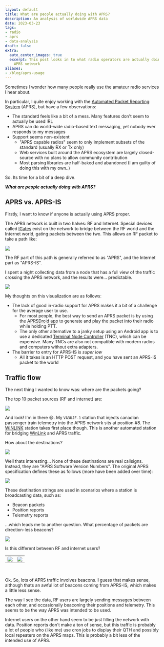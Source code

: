 ```yaml
---
layout: default
title: What are people actually doing with APRS?
description: An analysis of worldwide APRS data
date: 2023-03-23
tags:
- radio
- aprs
- data-analysis
draft: false
extra:
  auto_center_images: true
  excerpt: This post looks in to what radio operators are actually doing with the
    APRS network
aliases:
- /blog/aprs-usage
---
```


Sometimes I wonder how many people really use the amateur radio services I hear about.

In particular, I quite enjoy working with the [Automated Packet Reporting System](https://en.wikipedia.org/wiki/Automatic_Packet_Reporting_System) (APRS), but have a few observations:

- The standard feels like a bit of a mess. Many features don't seem to actually be used IRL
- APRS can do world-wide radio-based text messaging, yet nobody ever responds to my messages
- Support seems non-existent
  - "APRS capable radios" seem to only implement subsets of the standard (usually RX or Tx only)
  - Web services built around the APRS ecosystem are largely closed-source with no plans to allow community contribution
  - Most parsing libraries are half-baked and abandoned (I am guilty of doing this with my own..)

So. Its time for a bit of a deep dive.

***What are people actually doing with APRS?***

## APRS vs. APRS-IS

Firstly, I want to know if anyone is actually using APRS proper. 

The APRS network is built in two halves: RF and Internet. Special devices called [IGates](http://www.aprs-is.net/IGating.aspx) exist on the network to bridge between the RF world and the Internet world, gating packets between the two. This allows an RF packet to take a path like:

![](/images/posts/aprs-usage/igate_graphic.svg)

The RF part of this path is generally referred to as "APRS", and the Internet part as "APRS-IS".

I spent a night collecting data from a node that has a full view of the traffic crossing the APRS network, and the results were... predictable.

![](/images/posts/aprs-usage/internet_vs_rf.png)

My thoughts on this visualization are as follows:

- The lack of good in-radio support for APRS makes it a bit of a challenge for the average user to use.
  - For most people, the best way to send an APRS packet is by using the [APRSDroid app](https://aprsdroid.org/) to generate and play the packet into their radio while holding PTT.
  - The only other alternative to a janky setup using an Android app is to use a dedicated [Terminal Node Controller](https://en.wikipedia.org/wiki/Terminal_node_controller) (TNC), which can be expensive. Many TNCs are also not compatible with modern radios and computers without extra adapters.
- The barrier to entry for APRS-IS is *super low*
  - All it takes is an HTTP POST request, and you have sent an APRS-IS packet to the world

## Traffic flow

The next thing I wanted to know was: where are the packets going?

The top 10 packet sources (RF and internet) are:

![](/images/posts/aprs-usage/top_10_sources.png)

And look! I'm in there :laughing:. My `VA3UJF-1` station that injects canadian passenger train telemetry into the APRS network sits at position #8. The [WINLINK](https://aprs.fi/info/a/Winlink) station takes first place though. This is another automated station for bridging [WinLink](https://winlink.org/) and APRS traffic.

How about the destinations?

![](/images/posts/aprs-usage/top_10_destinations.png)

Well thats interesting... None of these destinations are real callsigns. Instead, they are "APRS Software Version Numbers". The original APRS specification defines these as follows (more have been added over time):

![](/images/posts/aprs-usage/aprs_version_numbers.png)

These destination strings are used in scenarios where a station is broadcasting data, such as:

- Beacon packets
- Position reports
- Telemetry reports

...which leads me to another question. What percentage of packets are direction-less beacons?

![](/images/posts/aprs-usage/beacon_vs_non_beacon.png)

Is this different between RF and internet users?

<table>
    <tr>
        <td><img src="/images/posts/aprs-usage/beacon_vs_non_beacon_inet.png"></td>
        <td><img src="/images/posts/aprs-usage/beacon_vs_non_beacon_rf.png"></td>
    </tr>
</table>
<br>

Ok. So, lots of APRS traffic involves beacons. I guess that makes sense, although thats an awful lot of beacons coming from APRS-IS, which makes a little less sense.

The way I see the data, RF users are largely sending messages between each other, and occasionally beaconing their positions and telemetry. This seems to be the way APRS was intended to be used.

Internet users on the other hand seem to be just filling the network with data. Position reports don't make a ton of sense, but this traffic is probably a lot of people who (like me) use cron jobs to display their QTH and possibly local repeaters on the APRS maps. This is probably a bit less of the intended use of APRS.

